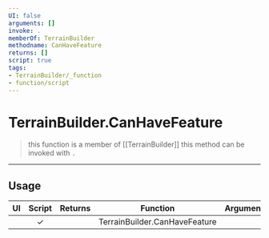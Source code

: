 ```yaml
---
UI: false
arguments: []
invoke: .
memberOf: TerrainBuilder
methodname: CanHaveFeature
returns: []
script: true
tags:
- TerrainBuilder/_function
- function/script
---
```

# TerrainBuilder.CanHaveFeature
> this function is a member of [[TerrainBuilder]]
> this method can be invoked with `.`
-----
## Usage
|  UI | Script | Returns | Function | Arguments |
|:---:|:------:|-------:|:--------:|:---------|
| |✓||TerrainBuilder.CanHaveFeature||
